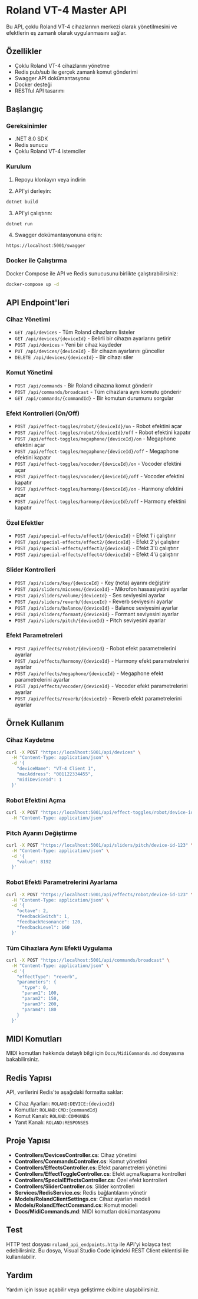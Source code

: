 # Roland VT-4 Master API

Bu API, çoklu Roland VT-4 cihazlarının merkezi olarak yönetilmesini ve efektlerin eş zamanlı olarak uygulanmasını sağlar.

## Özellikler

- Çoklu Roland VT-4 cihazlarını yönetme
- Redis pub/sub ile gerçek zamanlı komut gönderimi
- Swagger API dokümantasyonu
- Docker desteği
- RESTful API tasarımı

## Başlangıç

### Gereksinimler

- .NET 8.0 SDK
- Redis sunucu
- Çoklu Roland VT-4 istemciler

### Kurulum

1. Repoyu klonlayın veya indirin

2. API'yi derleyin:

```bash
dotnet build
```

3. API'yi çalıştırın:

```bash
dotnet run
```

4. Swagger dokümantasyonuna erişin:

```
https://localhost:5001/swagger
```

### Docker ile Çalıştırma

Docker Compose ile API ve Redis sunucusunu birlikte çalıştırabilirsiniz:

```bash
docker-compose up -d
```

## API Endpoint'leri

### Cihaz Yönetimi

- `GET /api/devices` - Tüm Roland cihazlarını listeler
- `GET /api/devices/{deviceId}` - Belirli bir cihazın ayarlarını getirir
- `POST /api/devices` - Yeni bir cihaz kaydeder
- `PUT /api/devices/{deviceId}` - Bir cihazın ayarlarını günceller
- `DELETE /api/devices/{deviceId}` - Bir cihazı siler

### Komut Yönetimi

- `POST /api/commands` - Bir Roland cihazına komut gönderir
- `POST /api/commands/broadcast` - Tüm cihazlara aynı komutu gönderir
- `GET /api/commands/{commandId}` - Bir komutun durumunu sorgular

### Efekt Kontrolleri (On/Off)

- `POST /api/effect-toggles/robot/{deviceId}/on` - Robot efektini açar
- `POST /api/effect-toggles/robot/{deviceId}/off` - Robot efektini kapatır
- `POST /api/effect-toggles/megaphone/{deviceId}/on` - Megaphone efektini açar
- `POST /api/effect-toggles/megaphone/{deviceId}/off` - Megaphone efektini kapatır
- `POST /api/effect-toggles/vocoder/{deviceId}/on` - Vocoder efektini açar
- `POST /api/effect-toggles/vocoder/{deviceId}/off` - Vocoder efektini kapatır
- `POST /api/effect-toggles/harmony/{deviceId}/on` - Harmony efektini açar
- `POST /api/effect-toggles/harmony/{deviceId}/off` - Harmony efektini kapatır

### Özel Efektler

- `POST /api/special-effects/effect1/{deviceId}` - Efekt 1'i çalıştırır
- `POST /api/special-effects/effect2/{deviceId}` - Efekt 2'yi çalıştırır
- `POST /api/special-effects/effect3/{deviceId}` - Efekt 3'ü çalıştırır
- `POST /api/special-effects/effect4/{deviceId}` - Efekt 4'ü çalıştırır

### Slider Kontrolleri

- `POST /api/sliders/key/{deviceId}` - Key (nota) ayarını değiştirir
- `POST /api/sliders/micsens/{deviceId}` - Mikrofon hassasiyetini ayarlar
- `POST /api/sliders/volume/{deviceId}` - Ses seviyesini ayarlar
- `POST /api/sliders/reverb/{deviceId}` - Reverb seviyesini ayarlar
- `POST /api/sliders/balance/{deviceId}` - Balance seviyesini ayarlar
- `POST /api/sliders/formant/{deviceId}` - Formant seviyesini ayarlar
- `POST /api/sliders/pitch/{deviceId}` - Pitch seviyesini ayarlar

### Efekt Parametreleri

- `POST /api/effects/robot/{deviceId}` - Robot efekt parametrelerini ayarlar
- `POST /api/effects/harmony/{deviceId}` - Harmony efekt parametrelerini ayarlar
- `POST /api/effects/megaphone/{deviceId}` - Megaphone efekt parametrelerini ayarlar
- `POST /api/effects/vocoder/{deviceId}` - Vocoder efekt parametrelerini ayarlar
- `POST /api/effects/reverb/{deviceId}` - Reverb efekt parametrelerini ayarlar

## Örnek Kullanım

### Cihaz Kaydetme

```bash
curl -X POST "https://localhost:5001/api/devices" \
  -H "Content-Type: application/json" \
  -d '{
    "deviceName": "VT-4 Client 1",
    "macAddress": "001122334455",
    "midiDeviceId": 1
  }'
```

### Robot Efektini Açma

```bash
curl -X POST "https://localhost:5001/api/effect-toggles/robot/device-id-123/on" \
  -H "Content-Type: application/json"
```

### Pitch Ayarını Değiştirme

```bash
curl -X POST "https://localhost:5001/api/sliders/pitch/device-id-123" \
  -H "Content-Type: application/json" \
  -d '{
    "value": 8192
  }'
```

### Robot Efekti Parametrelerini Ayarlama

```bash
curl -X POST "https://localhost:5001/api/effects/robot/device-id-123" \
  -H "Content-Type: application/json" \
  -d '{
    "octave": 2,
    "feedbackSwitch": 1,
    "feedbackResonance": 120,
    "feedbackLevel": 160
  }'
```

### Tüm Cihazlara Aynı Efekti Uygulama

```bash
curl -X POST "https://localhost:5001/api/commands/broadcast" \
  -H "Content-Type: application/json" \
  -d '{
    "effectType": "reverb",
    "parameters": {
      "type": 0,
      "param1": 100,
      "param2": 150,
      "param3": 200,
      "param4": 180
    }
  }'
```

## MIDI Komutları

MIDI komutları hakkında detaylı bilgi için `Docs/MidiCommands.md` dosyasına bakabilirsiniz.

## Redis Yapısı

API, verilerini Redis'te aşağıdaki formatta saklar:

- Cihaz Ayarları: `ROLAND:DEVICE:{deviceId}`
- Komutlar: `ROLAND:CMD:{commandId}`
- Komut Kanalı: `ROLAND:COMMANDS`
- Yanıt Kanalı: `ROLAND:RESPONSES`

## Proje Yapısı

- **Controllers/DevicesController.cs**: Cihaz yönetimi
- **Controllers/CommandsController.cs**: Komut yönetimi
- **Controllers/EffectsController.cs**: Efekt parametreleri yönetimi
- **Controllers/EffectToggleController.cs**: Efekt açma/kapama kontrolleri
- **Controllers/SpecialEffectsController.cs**: Özel efekt kontrolleri
- **Controllers/SliderController.cs**: Slider kontrolleri
- **Services/RedisService.cs**: Redis bağlantılarını yönetir
- **Models/RolandClientSettings.cs**: Cihaz ayarları modeli
- **Models/RolandEffectCommand.cs**: Komut modeli
- **Docs/MidiCommands.md**: MIDI komutları dokümantasyonu

## Test

HTTP test dosyası `roland_api_endpoints.http` ile API'yi kolayca test edebilirsiniz. Bu dosya, Visual Studio Code içindeki REST Client eklentisi ile kullanılabilir.

## Yardım

Yardım için Issue açabilir veya geliştirme ekibine ulaşabilirsiniz.